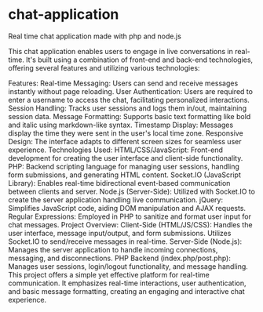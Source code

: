 # chat-application
Real time chat application made with php and node.js

This chat application enables users to engage in live conversations in real-time. It's built using a combination of front-end and back-end technologies, offering several features and utilizing various technologies:

Features:
Real-time Messaging: Users can send and receive messages instantly without page reloading.
User Authentication: Users are required to enter a username to access the chat, facilitating personalized interactions.
Session Handling: Tracks user sessions and logs them in/out, maintaining session data.
Message Formatting: Supports basic text formatting like bold and italic using markdown-like syntax.
Timestamp Display: Messages display the time they were sent in the user's local time zone.
Responsive Design: The interface adapts to different screen sizes for seamless user experience.
Technologies Used:
HTML/CSS/JavaScript: Front-end development for creating the user interface and client-side functionality.
PHP: Backend scripting language for managing user sessions, handling form submissions, and generating HTML content.
Socket.IO (JavaScript Library): Enables real-time bidirectional event-based communication between clients and server.
Node.js (Server-Side): Utilized with Socket.IO to create the server application handling live communication.
jQuery: Simplifies JavaScript code, aiding DOM manipulation and AJAX requests.
Regular Expressions: Employed in PHP to sanitize and format user input for chat messages.
Project Overview:
Client-Side (HTML/JS/CSS): Handles the user interface, message input/output, and form submissions. Utilizes Socket.IO to send/receive messages in real-time.
Server-Side (Node.js): Manages the server application to handle incoming connections, messaging, and disconnections.
PHP Backend (index.php/post.php): Manages user sessions, login/logout functionality, and message handling.
This project offers a simple yet effective platform for real-time communication. It emphasizes real-time interactions, user authentication, and basic message formatting, creating an engaging and interactive chat experience.
